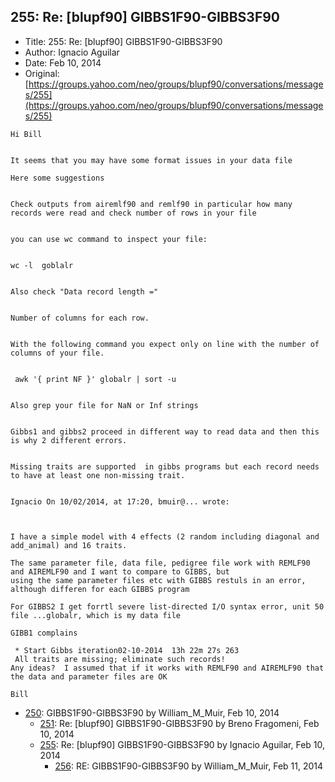 ## 255: Re: [blupf90] GIBBS1F90-GIBBS3F90

- Title: 255: Re: [blupf90] GIBBS1F90-GIBBS3F90
- Author: Ignacio Aguilar
- Date: Feb 10, 2014
- Original: [https://groups.yahoo.com/neo/groups/blupf90/conversations/messages/255](https://groups.yahoo.com/neo/groups/blupf90/conversations/messages/255)

```
Hi Bill  


It seems that you may have some format issues in your data file

Here some suggestions


Check outputs from airemlf90 and remlf90 in particular how many records were read and check number of rows in your file


you can use wc command to inspect your file:


wc -l  goblalr 


Also check "Data record length =" 


Number of columns for each row. 


With the following command you expect only on line with the number of columns of your file.


 awk '{ print NF }' globalr | sort -u 


Also grep your file for NaN or Inf strings 


Gibbs1 and gibbs2 proceed in different way to read data and then this is why 2 different errors. 


Missing traits are supported  in gibbs programs but each record needs to have at least one non-missing trait. 


Ignacio On 10/02/2014, at 17:20, bmuir@... wrote:



I have a simple model with 4 effects (2 random including diagonal and add_animal) and 16 traits. 

The same parameter file, data file, pedigree file work with REMLF90 and AIREMLF90 and I want to compare to GIBBS, but
using the same parameter files etc with GIBBS restuls in an error, although differen for each GIBBS program 

For GIBBS2 I get forrtl severe list-directed I/O syntax error, unit 50 file ...globalr, which is my data file 

GIBB1 complains 

 * Start Gibbs iteration02-10-2014  13h 22m 27s 263
 All traits are missing; eliminate such records!
Any ideas?  I assumed that if it works with REMLF90 and AIREMLF90 that the data and parameter files are OK 

Bill
```

- [250](0250.md): GIBBS1F90-GIBBS3F90 by William_M_Muir, Feb 10, 2014
    - [251](0251.md): Re: [blupf90] GIBBS1F90-GIBBS3F90 by Breno Fragomeni, Feb 10, 2014
    - [255](0255.md): Re: [blupf90] GIBBS1F90-GIBBS3F90 by Ignacio Aguilar, Feb 10, 2014
        - [256](0256.md): RE: GIBBS1F90-GIBBS3F90 by William_M_Muir, Feb 11, 2014
